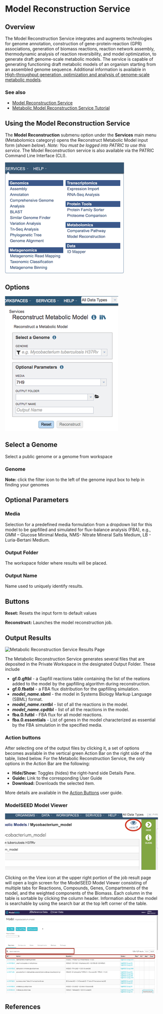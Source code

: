 # Model Reconstruction Service

## Overview
The Model Reconstruction Service integrates and augments technologies for genome annotation, construction of gene-protein-reaction (GPR) associations, generation of biomass reactions, reaction network assembly, thermodynamic analysis of reaction reversibility, and model optimization, to generate draft genome-scale metabolic models. The service is capable of generating functioning draft metabolic models of an organism starting from an assembled genome sequence. Additional information is available in [High-throughput generation, optimization and analysis of genome-scale metabolic models](https://www.nature.com/nbt/journal/v28/n9/full/nbt.1672.html).

### See also
* [Model Reconstruction Service](https://patricbrc.org/app/Reconstruct)
* [Metabolic Model Reconstruction Service Tutorial](https://docs.patricbrc.org//tutorial/metabolic_model_reconstruction/metabolic_model_reconstruction.html)

## Using the Model Reconstruction Service
The **Model Reconstruction** submenu option under the **Services** main menu (Metabolomics category) opens the Reconstruct Metabolic Model input form (*shown below*). *Note: You must be logged into PATRIC to use this service.* The Model Reconstruction service is also available via the PATRIC Command Line Interface (CLI).

![Model Reconstruction Menu](../images/services_menu.png)

## Options
![Model Reconstruction Input Form](../images/model_reconstruction_input_form.png) 

## Select a Genome
Select a public genome or a genome from workspace

### Genome
**Note:** click the filter icon to the left of the genome input box to help in finding your genomes

## Optional Parameters

### Media
Selection for a predefined media formulation from a dropdown list for this model to be gapfilled and simulated for flux-balance analysis (FBA), e.g., GMM – Glucose Minimal Media, NMS- Nitrate Mineral Salts Medium, LB - Luria-Bertani Medium.

### Output Folder
The workspace folder where results will be placed.

### Output Name
Name used to uniquely identify results.

## Buttons

**Reset:** Resets the input form to default values

**Reconstruct:** Launches the model reconstruction job.

## Output Results
![Metabolic Reconstruction Service Results Page](../images/metabolic_reconstruction_service_results_page.png)

The Metabolic Reconstruction Service generates several files that are deposited in the Private Workspace in the designated Output Folder. These include 

* **gf.0.gftbl** - a Gapfill reactions table containing the list of the reations added to the model by the gapfilling algorithm during reconstruction.
* **gf.0.fbatbl** - a FBA flux distribution for the gapfilling simulation.
* **_model_name_.sbml** - the model in Systems Biology Markup Language (SBML) format.
* **_model_name_.rxntbl** - list of all the reactions in the model.
* **_model_name_.cpdtbl** - list of all the reactions in the model.
* **fba.0.futbl** - FBA flux for all model reactions.
* **fba.0.essentials** - List of genes in the model characterized as essential by the FBA simulation in the specified media.

### Action buttons
After selecting one of the output files by clicking it, a set of options becomes available in the vertical green Action Bar on the right side of the table, listed below. For the Metabolic Reconstruction Service, the only options in the Action Bar are the following:

* **Hide/Show:** Toggles (hides) the right-hand side Details Pane.
* **Guide:** Link to the corresponding User Guide
* **Download:**  Downloads the selected item.

More details are available in the [Action Buttons](../action_buttons.html) user guide.

### ModelSEED Model Viewer
![Model Reconstruction Service View Icon](../images/model_reconstruction_view_icon.png)

Clicking on the View icon at the upper right portion of the job result page will open a login screen for the ModelSEED Model Viewer consisting of multiple tabs for Reactioons, Compounds, Genes, Compartments of the model, and the weighted components
of the Biomass. Each column in the table is sortable by clicking the column header. Information about the model is searchable by using the search bar at the top left corner of the table.

![ModelSEED Model Viewer](../images/modelseed_model_viewer.png)

## References


